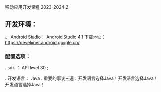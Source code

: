 移动应用开发课程 2023-2024-2

## 开发环境：
。 Android Studio： Android Studio 4.1
  下载地址： https://developer.android.google.cn/

### 配置选项：
. sdk ： API level 30 ;

. 开发语言： Java . 重要的事说三遍：开发语言选择Java！开发语言选择Java！开发语言选择Java！
